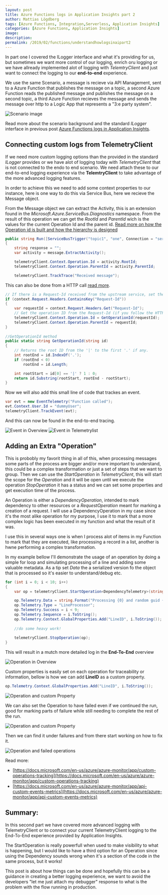 ```yaml
---
layout: post
title: Azure Functions logs in Application Insights part 2 
author: Mattias Lögdberg
tags: [Azure Functions, Integration,Serverless, Application Insights]
categories: [Azure Functions, Application Insights]
image: 
description: 
permalink: /2019/02/functions/understandhowlogsinaipart2
---
```


In part one I covered the ILogger interface and what it's providing for us, but sometimes we want more control of our logging, enrich oru logging or we have allready implemented alot of logging with *TelemtryClient* and just want to connect the logging to our **end-to-end** experience.

We use the same Scenario, a message is recieve via API Management, sent to a Azure Function that publishes the message on a topic, a second Azure Function reads the published message and publishes the message on a second topic, a third Azure Function recieves the message and sends the message over http to a Logic App that represents a "3:e party system".

![Scenario image](/assets/uploads/2019/08/functionsAi-scenario.png)

Read more about the scenario background and the standard *ILogger* interface in previous post [Azure Functions logs in Application Insights](http://mlogdberg.com/2019/02/functions/understandhowlogsinai).


## Connecting custom logs from TelemetryClient
If we need more custom logging options than the provided in the standard *ILogger* provides or we have alot of logging today with *TelemetryClient* that is not connected to the endo to end scenario. We need attach these to our end-to-end logging experience via the **TelemtryClient** to take advantage of the more advanced logging features.

In order to achieve this we need to add some context properties to our instance, here is one way to do this via Service Bus, here we recieve the Message object.

From the Message object we can extract the Activity, this is an extension found in the *Microsoft.Azure.ServiceBus.Diagnostics* namespace. From the result of this operation we can get the *RootId* and *ParentId* wich is the values for  the current Operation Id and the parent id. [Read more on how the Operation id is built and how the hierarchy is designed](https://github.com/dotnet/corefx/blob/master/src/System.Diagnostics.DiagnosticSource/src/HierarchicalRequestId.md)

```csharp
public string Run([ServiceBusTrigger("topic1", "one", Connection = "servicebusConnection")]Message message, ILogger log)
{
    string response = "";
    var activity = message.ExtractActivity();

    telemetryClient.Context.Operation.Id = activity.RootId;
    telemetryClient.Context.Operation.ParentId = activity.ParentId;

    telemetryClient.TrackTrace("Received message");
```

This can also be done from a HTTP call [read more](https://docs.microsoft.com/en-us/azure/azure-monitor/app/custom-operations-tracking#http-request-in-owin-self-hosted-app).

```csharp
// If there is a Request-Id received from the upstream service, set the telemetry context accordingly.
if (context.Request.Headers.ContainsKey("Request-Id"))
{
    var requestId = context.Request.Headers.Get("Request-Id");
    // Get the operation ID from the Request-Id (if you follow the HTTP Protocol for Correlation).
    telemetryClient.Context.Operation.Id = GetOperationId(requestId);
    telemetryClient.Context.Operation.ParentId = requestId;
}
	
//GetOperationId method
public static string GetOperationId(string id)
{
    // Returns the root ID from the '|' to the first '.' if any.
    int rootEnd = id.IndexOf('.');
    if (rootEnd < 0)
        rootEnd = id.Length;

    int rootStart = id[0] == '|' ? 1 : 0;
    return id.Substring(rootStart, rootEnd - rootStart);
}
```


Now we will also add this small line of code that trackes an event.

```csharp
var evt = new EventTelemetry("Function called");
evt.Context.User.Id = "dummyUser";
telemetryClient.TrackEvent(evt);
```

And this can now be found in the end-to-end tracing.

![Event in Overview](/assets/uploads/2019/08/functionsAi-customEventOverview.png)
![Event in Telemetrylist](/assets/uploads/2019/08/functionsAi-endtoendoevent.png)

## Adding an Extra "Operation"
This is probobly my favorit thing in all of this, when processing messages some parts of the process are bigger and/or more important to understand, this could be a complex transformation or just a set of steps that we want to group.
Then we can use the *StartOperation* in *TelemetryClient*, this will start the scope for the *Operation* and it will be open until we execute the operation *StopOperation* it has a status and we can set some properties and get execution time of the process.

An Operation is either a *DependencyOperation*, intended to mark dependency to other resources or a *RequestOperation* meant for marking a creation of a request.
I will use a DependencyOperation in my case since it's the most alike operation for my purpose, I use it to mark that a more complex logic has been executed in my function and what the result of it was.

I use this in several ways one is when I process alot of items in my Function to mark that they are executed, like processing a record in a list, another is hwne performing a complex transformation.

In my example bellow I'll demonstrate the usage of an operation by doing a simple for loop and simulating processing of a line and adding some valuable metadata. As a tip set *Data* the a serialized version fo the object that is processed so it's easier to understand/debug etc.

```csharp
for (int i = 0; i < 10; i++)
{
    var op = telemetryClient.StartOperation<DependencyTelemetry>(string.Format("Function2_line_{0}", i.ToString()));

    op.Telemetry.Data = string.Format("Processing {0} and random guid {1}", i.ToString(), Guid.NewGuid().ToString());
    op.Telemetry.Type = "LineProcessor";
    op.Telemetry.Success = i < 9;
    op.Telemetry.Sequence = i.ToString();
    op.Telemetry.Context.GlobalProperties.Add("LineID", i.ToString());
	
	//do some heavy work!
	
    telemetryClient.StopOperation(op);                    
}
```

This will result in a mutch more detailed log in the **End-To-End** overview

![Operation in Overview](/assets/uploads/2019/08/functionsAi-endtoendwithoperation.png)

Custom properties is easily set on each operation for traceability or information, bellow is how we can add **LineID** as a custom property.

```csharp
op.Telemetry.Context.GlobalProperties.Add("LineID", i.ToString());
```

![Operation and custom Property](/assets/uploads/2019/08/functionsAi-operations-custom-properties.png)


We can also set the Operation to have failed even if we continued the run, good for marking parts of failure while still needing to complete the rest of the run.

![Operation and custom Property](/assets/uploads/2019/08/functionsAi-operationfailed.png)

Then we can find it under failures and from there start working on how to fix it.

![Operation and failed operations](/assets/uploads/2019/08/functionsAi-operation-failures.png)

Read more: 
* [https://docs.microsoft.com/en-us/azure/azure-monitor/app/custom-operations-tracking](https://docs.microsoft.com/en-us/azure/azure-monitor/app/custom-operations-tracking)
* [https://docs.microsoft.com/en-us/azure/azure-monitor/app/api-custom-events-metrics](https://docs.microsoft.com/en-us/azure/azure-monitor/app/api-custom-events-metrics)

## Summary:
In this second part we have covered more advanced logging with TelemetryClient or to connect your current TelemetryClient logging to the End-To-End experience provided by Application Insights.

The StartOperation is really powerfull when used to make visibility to what is happening, but I would like to have a third option for an Operation since using the Dependency sounds wrong when it's a section of the code in the same process, but it works!

This post is about how things can be done and hopefully this can be a guidance in creating a better logging experience, we want to avoid the developers "let me just attach my debugger" response to what is the problem with the flow running in production.